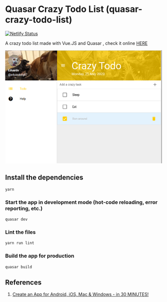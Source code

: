 # Quasar Crazy Todo List (quasar-crazy-todo-list)

[![Netlify Status](https://api.netlify.com/api/v1/badges/2b7a4642-57af-44ba-b076-54b1354012a5/deploy-status)](https://app.netlify.com/sites/amazing-meitner-47b758/deploys)

A crazy todo list made with Vue.JS and Quasar , check it online [HERE](https://quasar-crazy-todo-list.netlify.app/)

![main page](assets/main.png)

## Install the dependencies
```bash
yarn
```

### Start the app in development mode (hot-code reloading, error reporting, etc.)
```bash
quasar dev
```

### Lint the files
```bash
yarn run lint
```

### Build the app for production
```bash
quasar build
```
## References
1. [Create an App for Android, iOS, Mac & Windows - in 30 MINUTES!](https://www.youtube.com/watch?v=GV-D85D9KJQ)
